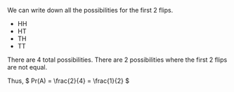 We can write down all the possibilities for the first 2 flips.

<ul>
    <li> HH
    <li> HT
    <li> TH
    <li> TT
</ul>

There are 4 total possibilities. There are 2 possibilities where the first 2 flips are not equal.

Thus, $ Pr(A) = \frac{2}{4} = \frac{1}{2} $
